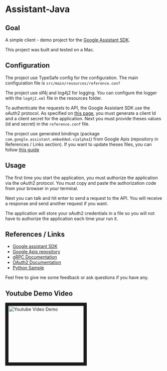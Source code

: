 # Assistant-Java

## Goal

A simple client - demo project  for the [Google Assistant SDK](https://developers.google.com/assistant/sdk/).

This project was built and tested on a Mac.

## Configuration

The project use TypeSafe config for the configuration. The main configuration file is `src/main/resources/reference.conf`

The project use slf4j and log4j2 for logging. You can configure the logger with the `log4j2.xml` file in the resources folder.

To authenticate the requests to API, the Google Assistant SDK use the oAuth2 protocol.
As specified on [this page](https://developers.google.com/assistant/sdk/prototype/getting-started-other-platforms/config-dev-project-and-account),
you must generate a client Id and a client secret for the application.
Next you must provide theses values (id and secret) in the `reference.conf` file.

The project use generated bindings (package `com.google.assistant.embedded.v1alpha1`) from Google Apis (repository in References / Links section). If you want to update theses files,
you can follow [this guide](https://developers.google.com/assistant/sdk/prototype/getting-started-other-platforms/integrate#generate_the_grpc_bindings_for_your_language)

## Usage

The first time you start the application, you must authorize the application via the oAuth2 protocol.
You must copy and paste the authorization code from your browser in your terminal.

Next you can talk and hit enter to send a request to the API. You will receive a response and send another request if you want.

The application will store your oAuth2 credentials in a file so you will not have to authorize the application each time your run it.

## References / Links

- [Google assistant SDK](https://developers.google.com/assistant/sdk/)
- [Google Apis repository](https://github.com/googleapis/googleapis)
- [gRPC Documentation](http://www.grpc.io/docs/)
- [OAuth2 Documentation](https://developers.google.com/identity/protocols/OAuth2InstalledApp)
- [Python Sample](https://github.com/googlesamples/assistant-sdk-python)

Feel free to give me some feedback or ask questions if you have any.

## Youtube Demo Video
<a href="http://www.youtube.com/watch?feature=player_embedded&v=vTgU9PpZwso" target="_blank"><img src="http://img.youtube.com/vi/vTgU9PpZwso/0.jpg" alt="Youtube Video Demo" width="240" height="180" border="10" /></a>
